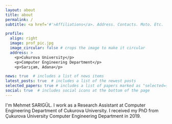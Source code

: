 ```yaml
---
layout: about
title: about
permalink: /
subtitle: <a href='#'>Affiliations</a>. Address. Contacts. Moto. Etc.

profile:
  align: right
  image: prof_pic.jpg
  image_circular: false # crops the image to make it circular
  address: >
    <p>Cukurova University</p>
    <p>Computer Engineering Department</p>
    <p>Sarıçam, Adana</p>

news: true  # includes a list of news items
latest_posts: true  # includes a list of the newest posts
selected_papers: true # includes a list of papers marked as "selected={true}"
social: true  # includes social icons at the bottom of the page
---
```


I'm Mehmet SARIGÜL. I work as a Research Assistant at Computer Engineering Department of Cukurova University. I received my PhD from Çukurova University Computer Engineering Department in 2019.
